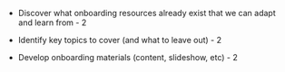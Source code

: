 
- Discover what onboarding resources already exist that we can adapt and learn from - 2

- Identify key topics to cover (and what to leave out) - 2

- Develop onboarding materials (content, slideshow, etc) - 2